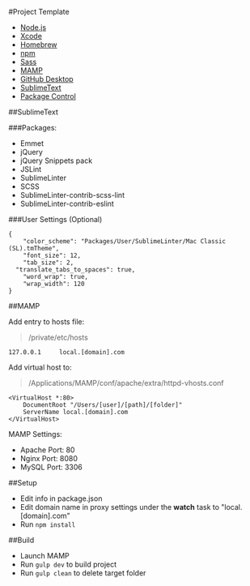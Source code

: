 #Project Template

- [Node.js](https://nodejs.org/)
- [Xcode](https://itunes.apple.com/us/app/xcode/id497799835?mt=12)
- [Homebrew](http://brew.sh/)
- [npm](https://docs.npmjs.com/getting-started/installing-node)
- [Sass](http://sass-lang.com/install)
- [MAMP](https://www.mamp.info/en/downloads/)
- [GitHub Desktop](https://desktop.github.com/)
- [SublimeText](http://www.sublimetext.com/3)
- [Package Control](https://packagecontrol.io/installation)

##SublimeText

###Packages:

- Emmet
- jQuery
- jQuery Snippets pack
- JSLint
- SublimeLinter
- SCSS
- SublimeLinter-contrib-scss-lint
- SublimeLinter-contrib-eslint

###User Settings (Optional)

```
{
	"color_scheme": "Packages/User/SublimeLinter/Mac Classic (SL).tmTheme",
	"font_size": 12,
	"tab_size": 2,
  "translate_tabs_to_spaces": true,
	"word_wrap": true,
	"wrap_width": 120
}

```

##MAMP

Add entry to hosts file:

> /private/etc/hosts

```
127.0.0.1     local.[domain].com
```

Add virtual host to:

> /Applications/MAMP/conf/apache/extra/httpd-vhosts.conf

```
<VirtualHost *:80>
    DocumentRoot "/Users/[user]/[path]/[folder]"
    ServerName local.[domain].com
</VirtualHost>
```

MAMP Settings:

- Apache Port: 80
- Nginx Port: 8080
- MySQL Port: 3306

##Setup

- Edit info in package.json
- Edit domain name in proxy settings under the **watch** task to "local.[domain].com"
- Run `npm install`

##Build

- Launch MAMP
- Run `gulp dev` to build project
- Run `gulp clean` to delete target folder

